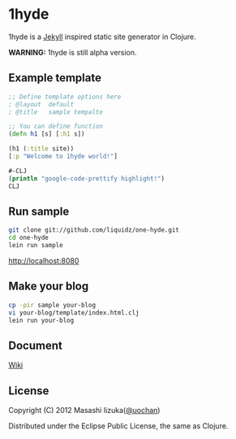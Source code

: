 # 1hyde

1hyde is a [Jekyll](https://github.com/mojombo/jekyll) inspired static site generator in Clojure.

**WARNING:** 1hyde is still alpha version.

## Example template

```clojure
;; Define template options here
; @layout  default
; @title   sample tempalte

;; You can define function
(defn h1 [s] [:h1 s])

(h1 (:title site))
[:p "Welcome to 1hyde world!"]

#-CLJ
(println "google-code-prettify highlight!")
CLJ
```

## Run sample

```bash
git clone git://github.com/liquidz/one-hyde.git
cd one-hyde
lein run sample
```
[http://localhost:8080](http://localhost:8080)

## Make your blog

```bash
cp -pir sample your-blog
vi your-blog/template/index.html.clj
lein run your-blog
```

## Document

[Wiki](https://github.com/liquidz/one-hyde/wiki)

## License

Copyright (C) 2012 Masashi Iizuka([@uochan](http://twitter.com/uochan/)) 
 
Distributed under the Eclipse Public License, the same as Clojure. 

